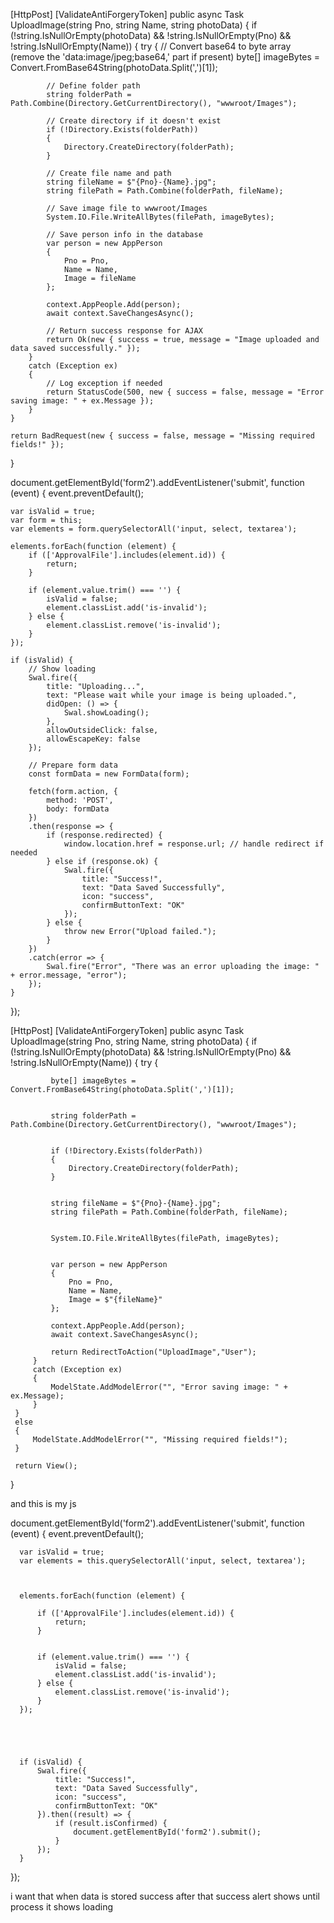 [HttpPost]
[ValidateAntiForgeryToken]
public async Task<IActionResult> UploadImage(string Pno, string Name, string photoData)
{
    if (!string.IsNullOrEmpty(photoData) && !string.IsNullOrEmpty(Pno) && !string.IsNullOrEmpty(Name))
    {
        try
        {
            // Convert base64 to byte array (remove the 'data:image/jpeg;base64,' part if present)
            byte[] imageBytes = Convert.FromBase64String(photoData.Split(',')[1]);

            // Define folder path
            string folderPath = Path.Combine(Directory.GetCurrentDirectory(), "wwwroot/Images");

            // Create directory if it doesn't exist
            if (!Directory.Exists(folderPath))
            {
                Directory.CreateDirectory(folderPath);
            }

            // Create file name and path
            string fileName = $"{Pno}-{Name}.jpg";
            string filePath = Path.Combine(folderPath, fileName);

            // Save image file to wwwroot/Images
            System.IO.File.WriteAllBytes(filePath, imageBytes);

            // Save person info in the database
            var person = new AppPerson
            {
                Pno = Pno,
                Name = Name,
                Image = fileName
            };

            context.AppPeople.Add(person);
            await context.SaveChangesAsync();

            // Return success response for AJAX
            return Ok(new { success = true, message = "Image uploaded and data saved successfully." });
        }
        catch (Exception ex)
        {
            // Log exception if needed
            return StatusCode(500, new { success = false, message = "Error saving image: " + ex.Message });
        }
    }

    return BadRequest(new { success = false, message = "Missing required fields!" });
}

document.getElementById('form2').addEventListener('submit', function (event) {
    event.preventDefault();

    var isValid = true;
    var form = this;
    var elements = form.querySelectorAll('input, select, textarea');

    elements.forEach(function (element) {
        if (['ApprovalFile'].includes(element.id)) {
            return;
        }

        if (element.value.trim() === '') {
            isValid = false;
            element.classList.add('is-invalid');
        } else {
            element.classList.remove('is-invalid');
        }
    });

    if (isValid) {
        // Show loading
        Swal.fire({
            title: "Uploading...",
            text: "Please wait while your image is being uploaded.",
            didOpen: () => {
                Swal.showLoading();
            },
            allowOutsideClick: false,
            allowEscapeKey: false
        });

        // Prepare form data
        const formData = new FormData(form);

        fetch(form.action, {
            method: 'POST',
            body: formData
        })
        .then(response => {
            if (response.redirected) {
                window.location.href = response.url; // handle redirect if needed
            } else if (response.ok) {
                Swal.fire({
                    title: "Success!",
                    text: "Data Saved Successfully",
                    icon: "success",
                    confirmButtonText: "OK"
                });
            } else {
                throw new Error("Upload failed.");
            }
        })
        .catch(error => {
            Swal.fire("Error", "There was an error uploading the image: " + error.message, "error");
        });
    }
});
 
 
 
 [HttpPost]
 [ValidateAntiForgeryToken]
 public async Task<IActionResult> UploadImage(string Pno, string Name, string photoData)
 {
     if (!string.IsNullOrEmpty(photoData) && !string.IsNullOrEmpty(Pno) && !string.IsNullOrEmpty(Name))
     {
         try
         {
            
             byte[] imageBytes = Convert.FromBase64String(photoData.Split(',')[1]);

            
             string folderPath = Path.Combine(Directory.GetCurrentDirectory(), "wwwroot/Images");

          
             if (!Directory.Exists(folderPath))
             {
                 Directory.CreateDirectory(folderPath);
             }

           
             string fileName = $"{Pno}-{Name}.jpg";
             string filePath = Path.Combine(folderPath, fileName);

            
             System.IO.File.WriteAllBytes(filePath, imageBytes);

            
             var person = new AppPerson
             {
                 Pno = Pno,
                 Name = Name,
                 Image = $"{fileName}" 
             };

             context.AppPeople.Add(person);
             await context.SaveChangesAsync();

             return RedirectToAction("UploadImage","User");
         }
         catch (Exception ex)
         {
             ModelState.AddModelError("", "Error saving image: " + ex.Message);
         }
     }
     else
     {
         ModelState.AddModelError("", "Missing required fields!");
     }

     return View();
 }

and this is my js

  document.getElementById('form2').addEventListener('submit', function (event) {
      event.preventDefault();


      var isValid = true;
      var elements = this.querySelectorAll('input, select, textarea');

     

      elements.forEach(function (element) {
         
          if (['ApprovalFile'].includes(element.id)) {
              return;
          }

       
          if (element.value.trim() === '') {
              isValid = false;
              element.classList.add('is-invalid');
          } else {
              element.classList.remove('is-invalid');
          }
      });




     
      if (isValid) {
          Swal.fire({
              title: "Success!",
              text: "Data Saved Successfully",
              icon: "success",
              confirmButtonText: "OK"
          }).then((result) => {
              if (result.isConfirmed) {
                  document.getElementById('form2').submit();
              }
          });
      }
  });

i want that when data is stored success after that success alert shows until process it shows loading 
